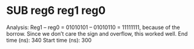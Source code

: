 # SUB reg6 reg1 reg0

Analysis: Reg1 – reg0 = 01010101 – 01010110 = 11111111, because of the borrow. Since we don’t care the sign and overflow, this worked well.
End time (ns): 340
Start time (ns): 300